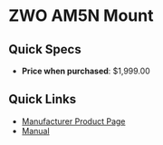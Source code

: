 # ZWO AM5N Mount

## Quick Specs

- **Price when purchased**: $1,999.00

## Quick Links

- [Manufacturer Product Page](https://www.zwoastro.com/product/zwo-am5n/)
- <a href="../manuals/am5n.pdf" target="_blank">Manual</a>
